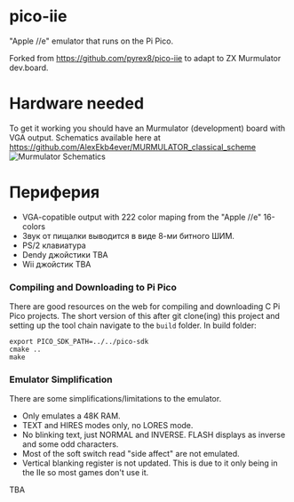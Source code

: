 # pico-iie

"Apple //e" emulator that runs on the Pi Pico.

Forked from https://github.com/pyrex8/pico-iie to adapt to ZX Murmulator dev.board.

# Hardware needed
To get it working you should have an Murmulator (development) board with VGA output. Schematics available here at https://github.com/AlexEkb4ever/MURMULATOR_classical_scheme
![Murmulator Schematics](https://github.com/javavi/pico-infonesPlus/blob/main/assets/Murmulator-1_BSchem.JPG)


# Периферия
<ul>
<li>VGA-copatible output with 222 color maping from the "Apple //e" 16-colors</li>
<li>Звук от пищалки выводится в виде 8-ми битного ШИМ.</li>
<li>PS/2 клавиатура</li>
<li>Dendy джойстики TBA</li>
<li>Wii джойстик TBA</li>
</ul>


### Compiling and Downloading to Pi Pico

There are good resources on the web for compiling and downloading C Pi Pico projects. The short version of this after git clone(ing) this project and setting up the tool chain navigate to the ```build``` folder. In build folder:

```
export PICO_SDK_PATH=../../pico-sdk
cmake ..
make
```


### Emulator Simplification

There are some simplifications/limitations to the emulator.

- Only emulates a 48K RAM.
- TEXT and HIRES modes only, no LORES mode.
- No blinking text, just NORMAL and INVERSE. FLASH displays as inverse and some odd characters.
- Most of the soft switch read "side affect" are not emulated.
- Vertical blanking register is not updated. This is due to it only being in the IIe so most games don't use it.

TBA